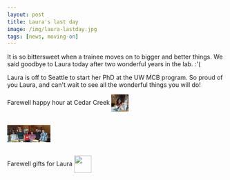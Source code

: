 ```yaml
---
layout: post
title: Laura's last day
image: /img/laura-lastday.jpg
tags: [news, moving-on]
---
```


It is so bittersweet when a trainee moves on to bigger and better things. We said goodbye to Laura today after two wonderful years in the lab. :'(

Laura is off to Seattle to start her PhD at the UW MCB program. So proud of you Laura, and can't wait to see all the wonderful things you will do!
<br>

Farewell happy hour at Cedar Creek
<img align="center" src="/img/laura-lastday.jpg" style="width:40px !important;height:40px !important;" />
<br>
<br>

<img align="center" src="/img/lab-pic-laura-lastday.jpg" style="width:100px !important;height:40px !important;" />
<br>
<br>

Farewell gifts for Laura
<img align="center" src="/imggifts-laura-lastday.jpg" style="width:40px !important;height:40px !important;" />
<br>
<br>
